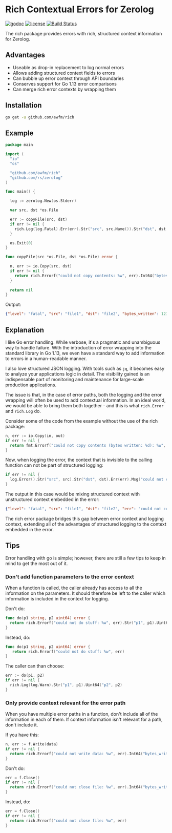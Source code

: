 # Rich Contextual Errors for Zerolog

[![godoc](http://img.shields.io/badge/godoc-reference-blue.svg?style=flat)](https://godoc.org/github.com/awfm/rich) [![license](http://img.shields.io/badge/license-MIT-green.svg?style=flat)](https://raw.githubusercontent.com/awfm/rich/master/LICENSE) [![Build Status](https://travis-ci.org/awfm/rich.svg?branch=master)](https://travis-ci.org/awfm/rich)

The rich package provides errors with rich, structured context information for Zerolog.

## Advantages

- Useable as drop-in replacement to log normal errors
- Allows adding structured context fields to errors
- Can bubble up error context through API boundaries
- Conserves support for Go 1.13 error comparisons
- Can merge rich error contexts by wrapping them

## Installation

```sh
go get -u github.com/awfm/rich
```

## Example

```go
package main

import (
  "io"
  "os"

  "github.com/awfm/rich"
  "github.com/rs/zerolog"
)

func main() {

  log := zerolog.New(os.Stderr)

  var src, dst *os.File

  err := copyFile(src, dst)
  if err != nil {
    rich.Log(log.Fatal).Err(err).Str("src", src.Name()).Str("dst", dst.Name()).Msg("could not copy file")
  }

  os.Exit(0)
}

func copyFile(src *os.File, dst *os.File) error {

  n, err := io.Copy(src, dst)
  if err != nil {
    return rich.Errorf("could not copy contents: %w", err).Int64("bytes_written", n)
  }
  
  return nil
}
```

Output:

```json
{"level": "fatal", "src": "file1", "dst": "file2", "bytes_written": 123, "err": "could not copy contents: some file error"}
```

## Explanation

I like Go error handling. While verbose, it's a pragmatic and unambiguous way to handle failure. With the introduction of error wrapping into the standard library in Go 1.13, we even have a standard way to add information to errors in a human-readable manner.

I also love structured JSON logging. With tools such as `jq`, it becomes easy to analyze your applications logic in detail. The visibility gained is an indispensable part of monitoring and maintenance for large-scale production applications.

The issue is that, in the case of error paths, both the logging and the error wrapping will often be used to add contextual information. In an ideal world, we would be able to bring them both together - and this is what `rich.Error` and `rich.Log` do.

Consider some of the code from the example without the use of the rich package:

```go
n, err := io.Copy(in, out)
if err != nil {
  return fmt.Errorf("could not copy contents (bytes written: %d): %w", n, err)
}
```

Now, when logging the error, the context that is invisible to the calling function can not be part of structured logging:

```go
if err != nil {
  log.Error().Str("src", src).Str("dst", dst).Err(err).Msg("could not copy file")
}
```

The output in this case would be mixing structured context with unstructured context embedded in the error:

```json
{"level": "fatal", "src": "file1", "dst": "file2", "err": "could not copy contents (bytes written: 123): some file error"}
```

The rich error package bridges this gap between error context and logging context, extending all of the advantages of structured logging to the context embedded in the error.

## Tips

Error handling with go is simple; however, there are still a few tips to keep in mind to get the most out of it.

### Don't add function parameters to the error context

When a function is called, the caller already has access to all the information on the parameters. It should therefore be left to the caller which information is included in the context for logging.

Don't do:

```go
func do(p1 string, p2 uint64) error {
  return rich.Errorf("could not do stuff: %w", err).Str("p1", p1).Uint64("p2", p2)
}
```

Instead, do:

```go
func do(p1 string, p2 uint64) error {
   return rich.Errorf("could not do stuff: %w", err)
}
```

The caller can than choose:

```go
err := do(p1, p2)
if err != nil {
  rich.Log(log.Warn).Str("p1", p1).Uint64("p2", p2)
}
```

### Only provide context relevant for the error path

When you have multiple error paths in a function, don't include all of the information in each of them. If context information isn't relevant for a path, don't include it.

If you have this:

```go
n, err := f.Write(data)
if err != nil {
  return rich.Errorf("could not write data: %w", err).Int64("bytes_written", n)
}
```

Don't do:

```go
err = f.Close()
if err != nil {
  return rich.Errorf("could not close file: %w", err).Int64("bytes_written", n)
}
```

Instead, do:

```go
err = f.Close()
if err != nil {
  return rich.Errorf("could not close file: %w", err)
}
```

